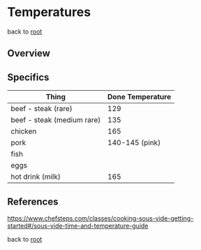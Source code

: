 # Temperatures

back to [root](../README.md)

## Overview

## Specifics

| Thing			| Done Temperature 					|
| ------------- | --------------------------------- |
| beef - steak (rare) | 129 |
| beef - steak (medium rare)| 135								|
| chicken		| 165								|
| pork			| 140-145 (pink)					|
| fish			|									|
| eggs			|									|
| hot drink (milk) | 165 |

## References
https://www.chefsteps.com/classes/cooking-sous-vide-getting-started#/sous-vide-time-and-temperature-guide

back to [root](../README.md)
